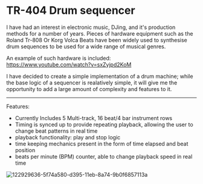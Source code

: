 
# TR-404 Drum sequencer

I have had an interest in electronic music, DJing, and it's production methods for a number of years. 
Pieces of hardware equipment such as the Roland Tr-808 Or Korg Volca Beats have been widely used to synthesise drum sequences to be used for a wide range of musical genres.

An example of such hardware is included: https://www.youtube.com/watch?v=sxZyjpd2KoM

I have decided to create a simple implementation of a drum machine; while the base logic of a sequencer is realatively simple, it will give me the opportunity to 
add a large amount of complexity and features to it.

________________________________________________________________________________________________
Features:

- Currently Includes 5 Multi-track, 16 beat/4 bar instrument rows
- Timing is synced up to provide repeating playback, allowing the user to change beat patterns in real time 
- playback functionality: play and stop logic
- time keeping mechanics present in the form of time elapsed and beat position
- beats per minute (BPM) counter, able to change playback speed in real time 

![122929636-5f74a580-d395-11eb-8a74-9b0f6857113a](https://user-images.githubusercontent.com/43319532/122930030-cb570e00-d395-11eb-89fb-de05002cb23e.png)

